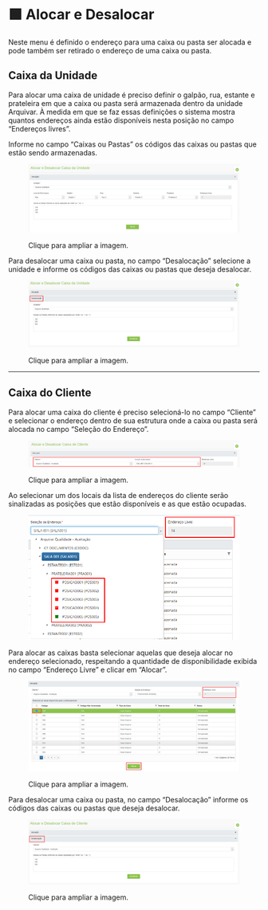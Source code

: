 # 🟩 Alocar e Desalocar

Neste menu é definido o endereço para uma caixa ou pasta ser alocada e pode também ser retirado o endereço de uma caixa ou pasta.&#x20;

## Caixa da Unidade&#x20;

Para alocar uma caixa de unidade é preciso definir o galpão, rua, estante e prateleira em que a caixa ou pasta será armazenada dentro da unidade Arquivar. À medida em que se faz essas definições o sistema mostra quantos endereços ainda estão disponíveis nesta posição no campo “Endereços livres”. &#x20;

Informe no campo “Caixas ou Pastas” os códigos das caixas ou pastas que estão sendo armazenadas. &#x20;

<figure><img src="../.gitbook/assets/caixa13.png" alt=""><figcaption><p>Clique para ampliar a imagem.</p></figcaption></figure>

Para desalocar uma caixa ou pasta, no campo “Desalocação” selecione a unidade e informe os códigos das caixas ou pastas que deseja desalocar. &#x20;

<figure><img src="../.gitbook/assets/caixa14.png" alt=""><figcaption><p>Clique para ampliar a imagem.</p></figcaption></figure>

***

## Caixa do Cliente&#x20;

Para alocar uma caixa do cliente é preciso selecioná-lo no campo “Cliente” e selecionar o endereço dentro de sua estrutura onde a caixa ou pasta será alocada no campo “Seleção do Endereço”. &#x20;

<figure><img src="../.gitbook/assets/caixa15.png" alt=""><figcaption><p>Clique para ampliar a imagem.</p></figcaption></figure>

Ao selecionar um dos locais da lista de endereços do cliente serão sinalizadas as posições que estão disponíveis e as que estão ocupadas. &#x20;

<figure><img src="../.gitbook/assets/caixa16.png" alt=""><figcaption></figcaption></figure>

Para alocar as caixas basta selecionar aquelas que deseja alocar no endereço selecionado, respeitando a quantidade de disponibilidade exibida no campo “Endereço Livre” e clicar em “Alocar”. &#x20;

<figure><img src="../.gitbook/assets/caixa17.png" alt=""><figcaption><p>Clique para ampliar a imagem.</p></figcaption></figure>

Para desalocar uma caixa ou pasta, no campo “Desalocação” informe os códigos das caixas ou pastas que deseja desalocar.&#x20;

<figure><img src="../.gitbook/assets/caixa18.png" alt=""><figcaption><p>Clique para ampliar a imagem.</p></figcaption></figure>

